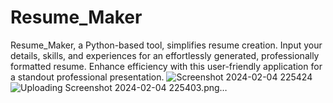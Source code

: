 # Resume_Maker
Resume_Maker, a Python-based tool, simplifies resume creation. Input your details, skills, and experiences for an effortlessly generated, professionally formatted resume. Enhance efficiency with this user-friendly application for a standout professional presentation.
![Screenshot 2024-02-04 225424](https://github.com/Ayyappa-09/Resume_Maker/assets/158836843/c1f95d9a-148b-4870-a926-f140ac85f1a1) ![Uploading Screenshot 2024-02-04 225403.png…]()
